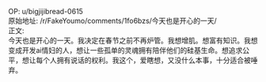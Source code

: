 
OP: u/bigjijibread-0615  
原始地址: /r/FakeYoumo/comments/1fo6bzs/今天也是开心的一天/  
正文:  
 今天也是开心的一天。我决定在春节之前不再炉管。我想增肌。想富有知识。我想变成开发ai情妇的人，想让一些孤单的灵魂拥有陪伴他们的硅基生命。想追求公平，想让每个人拥有说话的权利。我这个，爱瞎想，又没什么本事，十分适合被唾弃。
